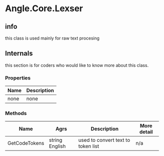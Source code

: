 # Angle.Core.Lexser
## info
this class is used mainly for raw text procesing

## Internals

this section is for coders who would like to know more about this class.

### Properties
Name|Description
----|----------|
none|none

### Methods
Name|Agrs|Description|More detail
----------|----|-----------|-----------
GetCodeTokens|string English|used to convert text to token list|n/a
